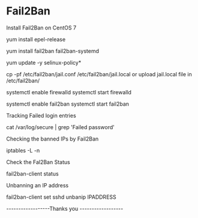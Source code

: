 # Fail2Ban
Install Fail2Ban on CentOS 7

yum install epel-release

yum install fail2ban fail2ban-systemd

yum update -y selinux-policy*

cp -pf /etc/fail2ban/jail.conf /etc/fail2ban/jail.local  or  upload jail.local file in /etc/fail2ban/


systemctl enable firewalld
systemctl start firewalld

systemctl enable fail2ban
systemctl start fail2ban 


Tracking Failed login entries 

cat /var/log/secure | grep 'Failed password'


Checking the banned IPs by Fail2Ban

iptables -L -n

Check the Fal2Ban Status

fail2ban-client status


Unbanning an IP address

fail2ban-client set sshd unbanip IPADDRESS

------------------Thanks you ------------------
